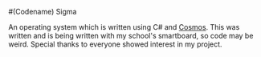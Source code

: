 #(Codename) Sigma

An operating system which is written using C# and [Cosmos](https://github.com/CosmosOS/Cosmos).
This was written and is being written with my school's smartboard, so code may be weird.
Special thanks to everyone showed interest in my project.
